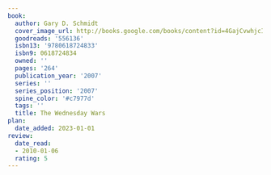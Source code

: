 ```yaml
---
book:
  author: Gary D. Schmidt
  cover_image_url: http://books.google.com/books/content?id=4GajCvwhjcIC&printsec=frontcover&img=1&zoom=1&edge=curl&source=gbs_api
  goodreads: '556136'
  isbn13: '9780618724833'
  isbn9: 0618724834
  owned: ''
  pages: '264'
  publication_year: '2007'
  series: ''
  series_position: '2007'
  spine_color: '#c7977d'
  tags: ''
  title: The Wednesday Wars
plan:
  date_added: 2023-01-01
review:
  date_read:
  - 2010-01-06
  rating: 5
---
```

